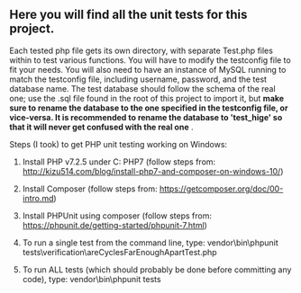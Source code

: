 ## Here you will find all the unit tests for this project. ##
Each tested php file gets its own directory, with separate Test.php files within to test various functions. You will have to modify the testconfig file to fit your needs. You will also need to have an instance of MySQL running to match the testconfig file, including username, password, and the test database name. The test database should follow the schema of the real one; use the .sql file found in the root of this project to import it, but **make sure to rename the database to the one specified in the testconfig file, or vice-versa. It is recommended to rename the database to 'test_hige' so that it will never get confused with the real one** .

Steps (I took) to get PHP unit testing working on Windows:
1. Install PHP v7.2.5 under C: PHP7 (follow steps from: http://kizu514.com/blog/install-php7-and-composer-on-windows-10/)

2. Install Composer (follow steps from: https://getcomposer.org/doc/00-intro.md)

3. Install PHPUnit using composer (follow steps from: https://phpunit.de/getting-started/phpunit-7.html)

4. To run a single test from the command line, type: vendor\bin\phpunit tests\verification\areCyclesFarEnoughApartTest.php

5. To run ALL tests (which should probably be done before committing any code), type: vendor\bin\phpunit tests
